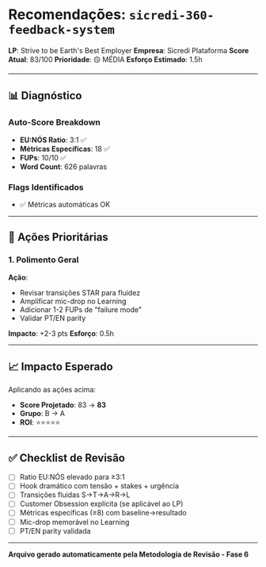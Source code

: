# Recomendações: `sicredi-360-feedback-system`

**LP**: Strive to be Earth's Best Employer
**Empresa**: Sicredi Plataforma
**Score Atual**: 83/100
**Prioridade**: 🟡 MÉDIA
**Esforço Estimado**: 1.5h

---

## 📊 Diagnóstico

### Auto-Score Breakdown
- **EU:NÓS Ratio**: 3:1 ✅
- **Métricas Específicas**: 18 ✅
- **FUPs**: 10/10 ✅
- **Word Count**: 626 palavras

### Flags Identificados
- ✅ Métricas automáticas OK

---

## 🎯 Ações Prioritárias


### 1. Polimento Geral

**Ação**:
- Revisar transições STAR para fluidez
- Amplificar mic-drop no Learning
- Adicionar 1-2 FUPs de "failure mode"
- Validar PT/EN parity

**Impacto**: +2-3 pts
**Esforço**: 0.5h


---

## 📈 Impacto Esperado

Aplicando as ações acima:
- **Score Projetado**: 83 → **83**
- **Grupo**: B → A
- **ROI**: ⭐⭐⭐⭐⭐

---

## ✅ Checklist de Revisão

- [ ] Ratio EU:NÓS elevado para ≥3:1
- [ ] Hook dramático com tensão + stakes + urgência
- [ ] Transições fluidas S→T→A→R→L
- [ ] Customer Obsession explícita (se aplicável ao LP)
- [ ] Métricas específicas (≥8) com baseline→resultado
- [ ] Mic-drop memorável no Learning
- [ ] PT/EN parity validada

---

**Arquivo gerado automaticamente pela Metodologia de Revisão - Fase 6**
